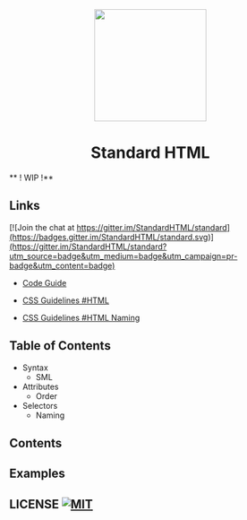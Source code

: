 <div align="center">
  <img width="200"height="200"
    src="https://standardhtml.github.io/standard/logo.png">
</div>

<h1 align="center">Standard HTML</h1>

** ! WIP !**

## Links

[![Join the chat at https://gitter.im/StandardHTML/standard](https://badges.gitter.im/StandardHTML/standard.svg)](https://gitter.im/StandardHTML/standard?utm_source=badge&utm_medium=badge&utm_campaign=pr-badge&utm_content=badge)

- [Code Guide][guide-code]

- [CSS Guidelines #HTML][guide-html]
- [CSS Guidelines #HTML Naming][guide-html-naming]

## Table of Contents

- Syntax
  - SML
- Attributes
  - Order
- Selectors
  - Naming

## Contents

## Examples

## LICENSE [![MIT][license]][license-url]

[guide-code]: http://codeguide.co/#html
[guide-html]: http://cssguidelin.es/#html
[guide-html-naming]: http://cssguidelin.es/#naming-conventions-in-html

[license]: https://img.shields.io/github/license/StandardHTML/standard.svg
[license-url]: https://raw.githubusercontent.com/StandardHTML/standard/master/LICENSE
